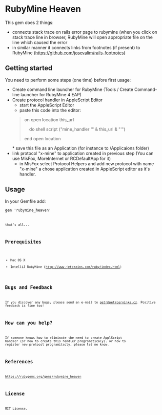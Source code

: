 # RubyMine Heaven

This gem does 2 things:

* connects stack trace on rails error page to rubymine (when you click on stack trace line in browser, RubyMine will open appropriate file on the line which caused the error
* in similar manner it connects links from footnotes (if present) to RubyMine (https://github.com/josevalim/rails-footnotes)

## Getting started

You need to perform some steps (one time) before first usage:

* Create command line launcher for RubyMine (Tools / Create Command-line launcher for RubyMine 4 EAP)
* Create protocol handler in AppleScript Editor
    * start the AppleScript Editor
    * paste this code into the editor:
    <blockquote>
    <p>on open location this_url</p>
    <p>&nbsp;&nbsp;&nbsp;&nbsp;do shell script ("mine_handler '" & this_url & "'")</p>
    <p>end open location</p>
    </blockquote>
    * save this file as an Application (for instance to /Applicaions folder)
* link protocol "x-mine" to application created in previous step (You can use MisFox, MoreInternet or RCDefaultApp for it)
    * in MisFox select Protocol Helpers and add new protocol with name "x-mine" a chose application created in
    AppleScript editor as it's handler.




## Usage

In your Gemfile add:

  <code>gem 'rubymine_heaven'<code>

that's all...

## Prerequisites

* Mac OS X
* IntelliJ RubyMine (http://www.jetbrains.com/ruby/index.html)

## Bugs and Feedback

If you discover any bugs, please send an e-mail to petr@petrcervinka.cz. Positive feedback is fine too!

## How can you help?

If someone knows how to eliminate the need to create ApplScript handler (or how to create this handler programaticaly),
or how to register new protocol programitacly, please let me know.

## References

https://rubygems.org/gems/rubymine_heaven

## License

MIT License.